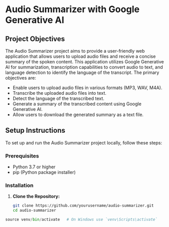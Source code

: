 # Audio Summarizer with Google Generative AI

## Project Objectives

The Audio Summarizer project aims to provide a user-friendly web application that allows users to upload audio files and receive a concise summary of the spoken content. This application utilizes Google Generative AI for summarization, transcription capabilities to convert audio to text, and language detection to identify the language of the transcript. The primary objectives are:

- Enable users to upload audio files in various formats (MP3, WAV, M4A).
- Transcribe the uploaded audio files into text.
- Detect the language of the transcribed text.
- Generate a summary of the transcribed content using Google Generative AI.
- Allow users to download the generated summary as a text file.

## Setup Instructions

To set up and run the Audio Summarizer project locally, follow these steps:

### Prerequisites

- Python 3.7 or higher
- pip (Python package installer)

### Installation

1. **Clone the Repository:**

   ```bash
   git clone https://github.com/yourusername/audio-summarizer.git
   cd audio-summarizer

``` python -m venv venv
source venv/bin/activate   # On Windows use `venv\Scripts\activate`
```

